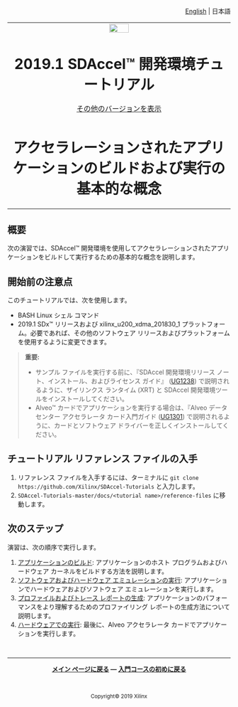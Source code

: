 <p align="right">
<a href="../../../docs/Pathway3/README.md">English</a> | <a>日本語</a>
</p>
<table>
 <tr>
   <td align="center"><img src="https://japan.xilinx.com/content/dam/xilinx/imgs/press/media-kits/corporate/xilinx-logo.png" width="30%"/><h1>2019.1 SDAccel™ 開発環境チュートリアル</h1>
   <a href="https://github.com/Xilinx/SDAccel-Tutorials/branches/all">その他のバージョンを表示</a>
   </td>
 </tr>
 <tr>
 <td align="center"><h1>アクセラレーションされたアプリケーションのビルドおよび実行の基本的な概念</h1>
 </td>
 </tr>
</table>

## 概要

次の演習では、SDAccel™ 開発環境を使用してアクセラレーションされたアプリケーションをビルドして実行するための基本的な概念を説明します。

## 開始前の注意点

このチュートリアルでは、次を使用します。

* BASH Linux シェル コマンド
* 2019.1 SDx™ リリースおよび xilinx\_u200\_xdma\_201830\_1 プラットフォーム。必要であれば、その他のソフトウェア リリースおよびプラットフォームを使用するように変更できます。

> **重要:**
>
> * サンプル ファイルを実行する前に、『SDAccel 開発環境リリース ノート、インストール、およびライセンス ガイド』 ([UG1238](https://japan.xilinx.com/html_docs/xilinx2019_1/sdaccel_doc/yrc1534452173645.html)) で説明されるように、ザイリンクス ランタイム (XRT) と SDAccel 開発環境ツールをインストールしてください。
> * Alveo™ カードでアプリケーションを実行する場合は、『Alveo データセンター アクセラレータ カード入門ガイド ([UG1301](https://japan.xilinx.com/support/documentation/boards_and_kits/accelerator-cards/ug1301-getting-started-guide-alveo-accelerator-cards.pdf)) で説明されるように、カードとソフトウェア ドライバーを正しくインストールしてください。

## チュートリアル リファレンス ファイルの入手

1. リファレンス ファイルを入手するには、ターミナルに `git clone https://github.com/Xilinx/SDAccel-Tutorials` と入力します。
2. `SDAccel-Tutorials-master/docs/<tutorial name>/reference-files` に移動します。

## 次のステップ

演習は、次の順序で実行します。

1. [アプリケーションのビルド](./BuildingAnApplication.md): アプリケーションのホスト プログラムおよびハードウェア カーネルをビルドする方法を説明します。
2. [ソフトウェアおよびハードウェア エミュレーションの実行](./Emulation.md): アプリケーションでハードウェアおよびソフトウェア エミュレーションを実行します。
3. [プロファイルおよびトレース レポートの生成](./ProfileAndTraceReports.md): アプリケーションのパフォーマンスをより理解するためのプロファイリング レポートの生成方法について説明します。
4. [ハードウェアでの実行](./HardwareExec.md): 最後に、Alveo アクセラレータ カードでアプリケーションを実行します。

</br>
<hr/>
<p align= center><b><a href="../../README.md">メイン ページに戻る</a> — <a href="../sdaccel-getting-started/README.md">入門コースの初めに戻る</a></b></p>
</br>
<p align="center"><sup>Copyright&copy; 2019 Xilinx</sup></p>

